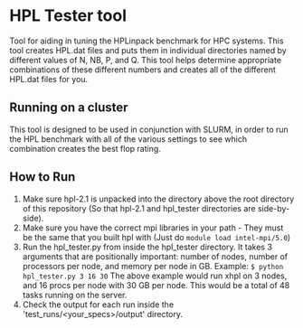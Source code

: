 # HPL Tester tool
Tool for aiding in tuning the HPLinpack benchmark for HPC systems. This tool creates HPL.dat files and puts them in individual directories named by different values of N, NB, P, and Q. This tool helps determine appropriate combinations of these different numbers and creates all of the different HPL.dat files for you.

## Running on a cluster
This tool is designed to be used in conjunction with  SLURM, in order to run the HPL benchmark with all of the various settings to see which combination creates the best flop rating.

## How to Run
1. Make sure hpl-2.1 is unpacked into the directory above the root directory of this repository (So that hpl-2.1 and hpl_tester directories are side-by-side).
2. Make sure you have the correct mpi libraries in your path - They must be the same that you built hpl with (Just do `module load intel-mpi/5.0`)
3. Run the hpl_tester.py from inside the hpl_tester directory. It takes 3 arguments that are positionally important: number of nodes, number of processors per node, and memory per node in GB.
  Example:
  ```$ python hpl_tester.py 3 16 30```
  The above example would run xhpl on 3 nodes, and 16 procs per node with 30 GB per node. This would be a total of 48 tasks running on the server.
4. Check the output for each run inside the 'test_runs/<your_specs>/output' directory.
